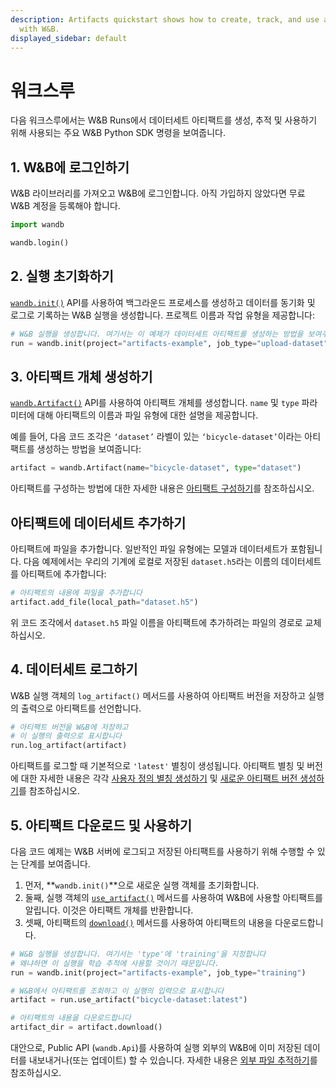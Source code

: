 ```yaml
---
description: Artifacts quickstart shows how to create, track, and use a dataset artifact
  with W&B.
displayed_sidebar: default
---
```


# 워크스루

<head>
  <title>워크스루</title>
</head>


다음 워크스루에서는 W&B Runs에서 데이터세트 아티팩트를 생성, 추적 및 사용하기 위해 사용되는 주요 W&B Python SDK 명령을 보여줍니다.

## 1. W&B에 로그인하기

W&B 라이브러리를 가져오고 W&B에 로그인합니다. 아직 가입하지 않았다면 무료 W&B 계정을 등록해야 합니다.

```python
import wandb

wandb.login()
```

## 2. 실행 초기화하기

[`wandb.init()`](../../ref/python/init.md) API를 사용하여 백그라운드 프로세스를 생성하고 데이터를 동기화 및 로그로 기록하는 W&B 실행을 생성합니다. 프로젝트 이름과 작업 유형을 제공합니다:

```python
# W&B 실행을 생성합니다. 여기서는 이 예제가 데이터세트 아티팩트를 생성하는 방법을 보여주기 때문에 작업 유형으로 'dataset'을 지정합니다.
run = wandb.init(project="artifacts-example", job_type="upload-dataset")
```

## 3. 아티팩트 개체 생성하기

[`wandb.Artifact()`](../../ref/python/artifact.md) API를 사용하여 아티팩트 개체를 생성합니다. `name` 및 `type` 파라미터에 대해 아티팩트의 이름과 파일 유형에 대한 설명을 제공합니다.

예를 들어, 다음 코드 조각은 `‘dataset’` 라벨이 있는 `‘bicycle-dataset’`이라는 아티팩트를 생성하는 방법을 보여줍니다:

```python
artifact = wandb.Artifact(name="bicycle-dataset", type="dataset")
```

아티팩트를 구성하는 방법에 대한 자세한 내용은 [아티팩트 구성하기](./construct-an-artifact.md)를 참조하십시오.

## 아티팩트에 데이터세트 추가하기

아티팩트에 파일을 추가합니다. 일반적인 파일 유형에는 모델과 데이터세트가 포함됩니다. 다음 예제에서는 우리의 기계에 로컬로 저장된 `dataset.h5`라는 이름의 데이터세트를 아티팩트에 추가합니다:

```python
# 아티팩트의 내용에 파일을 추가합니다
artifact.add_file(local_path="dataset.h5")
```

위 코드 조각에서 `dataset.h5` 파일 이름을 아티팩트에 추가하려는 파일의 경로로 교체하십시오.

## 4. 데이터세트 로그하기

W&B 실행 객체의 `log_artifact()` 메서드를 사용하여 아티팩트 버전을 저장하고 실행의 출력으로 아티팩트를 선언합니다.

```python
# 아티팩트 버전을 W&B에 저장하고
# 이 실행의 출력으로 표시합니다
run.log_artifact(artifact)
```

아티팩트를 로그할 때 기본적으로 `'latest'` 별칭이 생성됩니다. 아티팩트 별칭 및 버전에 대한 자세한 내용은 각각 [사용자 정의 별칭 생성하기](./create-a-custom-alias.md) 및 [새로운 아티팩트 버전 생성하기](./create-a-new-artifact-version.md)를 참조하십시오.

## 5. 아티팩트 다운로드 및 사용하기

다음 코드 예제는 W&B 서버에 로그되고 저장된 아티팩트를 사용하기 위해 수행할 수 있는 단계를 보여줍니다.

1. 먼저, **`wandb.init()`**으로 새로운 실행 객체를 초기화합니다.
2. 둘째, 실행 객체의 [`use_artifact()`](../../ref/python/run.md#use_artifact) 메서드를 사용하여 W&B에 사용할 아티팩트를 알립니다. 이것은 아티팩트 개체를 반환합니다.
3. 셋째, 아티팩트의 [`download()`](../../ref/python/artifact.md#download) 메서드를 사용하여 아티팩트의 내용을 다운로드합니다.

```python
# W&B 실행을 생성합니다. 여기서는 'type'에 'training'을 지정합니다
# 왜냐하면 이 실행을 학습 추적에 사용할 것이기 때문입니다.
run = wandb.init(project="artifacts-example", job_type="training")

# W&B에서 아티팩트를 조회하고 이 실행의 입력으로 표시합니다
artifact = run.use_artifact("bicycle-dataset:latest")

# 아티팩트의 내용을 다운로드합니다
artifact_dir = artifact.download()
```

대안으로, Public API (`wandb.Api`)를 사용하여 실행 외부의 W&B에 이미 저장된 데이터를 내보내거나(또는 업데이트) 할 수 있습니다. 자세한 내용은 [외부 파일 추적하기](./track-external-files.md)를 참조하십시오.